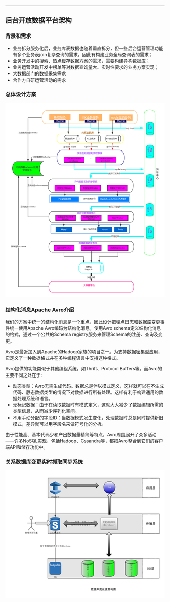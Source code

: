 ---

## 后台开放数据平台架构

### 背景和需求

- 业务拆分服务化后，业务库表数据也随着垂直拆分，但一些后台运营管理功能有多个业务表join复杂查询的需求，因此有构建业务全局查询表的需求；
- 业务开发中的搜索、热点缓存数据方案的需求，需要构建异构数据库；
- 业务运营活动开发中榜单等对数据查询量大、实时性要求的业务方案实现；
- 大数据部门的数据采集需求
- 合作方自研运营活动的需求

### 总体设计方案

![](/assets/直播平台后台数据开放平台.png)

### 结构化消息Apache Avro介绍

我们的方案中统一的结构化消息是一个重点，因此设计把埋点日志和数据库变更事件统一使用Apache Avro编码为结构化消息，使用Avro schema定义结构化消息的格式，通过一个公共的Schema registry服务来管理Schema的注册、查询及变更。

Avro是最近加入到Apache的Hadoop家族的项目之一。为支持数据密集型应用，它定义了一种数据格式并在多种编程语言中支持这种格式。

Avro提供的功能类似于其他编组系统，如Thrift、Protocol Buffers等。而Avro的主要不同之处在于:

-	动态类型：Avro无需生成代码。数据总是伴以模式定义，这样就可以在不生成代码、静态数据类型的情况下对数据进行所有处理。这样有利于构建通用的数据处理系统和语言。
-	无标记数据：由于在读取数据时有模式定义，这就大大减少了数据编辑所需的类型信息，从而减少序列化空间。
-	不用手动分配的字段ID：当数据模式发生变化，处理数据时总是同时提供新旧模式，差异就可以用字段名来做符号化的分析。
	
由于性能高、基本代码少和产出数据量精简等特点，Avro周围展开了众多活动——许多NoSQL实现，包括Hadoop、Cssandra等，都把Avro整合到它们的客户端API和储存功能中。

### 关系数据库变更实时抓取同步系统

![](/assets/关系数据库数据变更同步系统.png)

